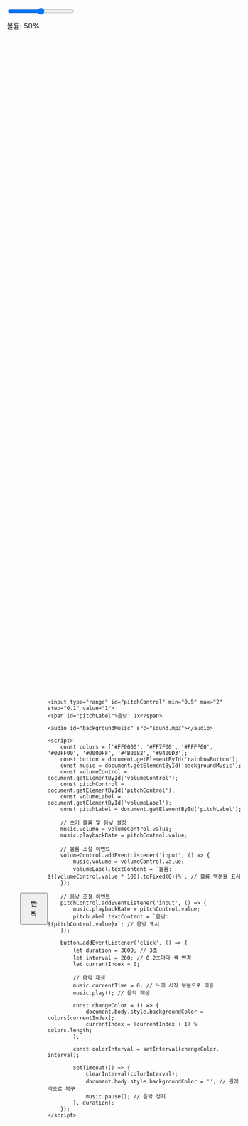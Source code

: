 <!DOCTYPE html>
<html lang="ko">
<head>
    <meta charset="UTF-8">
    <meta name="viewport" content="width=device-width, initial-scale=1.0">
    <title>무지개 빤짝</title>
    <style>
        body {
            display: flex;
            justify-content: center; /* 가로 중앙 정렬 */
            align-items: center; /* 세로 중앙 정렬 */
            height: 100vh; /* 화면 전체 높이 */
            margin: 0; /* 기본 여백 제거 */
            transition: background-color 0.5s;
            position: relative; /* 슬라이더 위치 설정을 위한 상대적 위치 지정 */
        }
        button {
            padding: 10px 20px; /* 버튼 크기 조정 */
            font-size: 16px; /* 글자 크기 조정 */
            cursor: pointer; /* 마우스 커서 변경 */
        }
        #volumeControl, #pitchControl {
            position: absolute; /* 절대 위치 */
            top: 20px; /* 위쪽에서 20px */
            left: 20px; /* 왼쪽에서 20px */
            width: 150px; /* 슬라이더 폭 조정 */
        }
        #volumeLabel, #pitchLabel {
            position: absolute; /* 절대 위치 */
            font-size: 16px; /* 글자 크기 조정 */
        }
        #volumeLabel {
            top: 50px; /* 볼륨 레이블 위치 */
            left: 20px; /* 왼쪽에서 20px */
        }
        #pitchLabel {
            top: 50px; /* 음낮 레이블 위치 */
            left: 180px; /* 볼륨 슬라이더 옆에 위치 */
        }
    </style>
</head>
<body>
    <button id="rainbowButton">빤짝</button>
    <input type="range" id="volumeControl" min="0" max="1" step="0.01" value="0.5">
    <span id="volumeLabel">볼륨: 50%</span>
    
    <input type="range" id="pitchControl" min="0.5" max="2" step="0.1" value="1">
    <span id="pitchLabel">음낮: 1x</span>

    <audio id="backgroundMusic" src="sound.mp3"></audio>

    <script>
        const colors = ['#FF0000', '#FF7F00', '#FFFF00', '#00FF00', '#0000FF', '#4B0082', '#9400D3'];
        const button = document.getElementById('rainbowButton');
        const music = document.getElementById('backgroundMusic');
        const volumeControl = document.getElementById('volumeControl');
        const pitchControl = document.getElementById('pitchControl');
        const volumeLabel = document.getElementById('volumeLabel');
        const pitchLabel = document.getElementById('pitchLabel');

        // 초기 볼륨 및 음낮 설정
        music.volume = volumeControl.value;
        music.playbackRate = pitchControl.value;

        // 볼륨 조절 이벤트
        volumeControl.addEventListener('input', () => {
            music.volume = volumeControl.value;
            volumeLabel.textContent = `볼륨: ${(volumeControl.value * 100).toFixed(0)}%`; // 볼륨 백분율 표시
        });

        // 음낮 조절 이벤트
        pitchControl.addEventListener('input', () => {
            music.playbackRate = pitchControl.value;
            pitchLabel.textContent = `음낮: ${pitchControl.value}x`; // 음낮 표시
        });

        button.addEventListener('click', () => {
            let duration = 3000; // 3초
            let interval = 200; // 0.2초마다 색 변경
            let currentIndex = 0;

            // 음악 재생
            music.currentTime = 0; // 노래 시작 부분으로 이동
            music.play(); // 음악 재생

            const changeColor = () => {
                document.body.style.backgroundColor = colors[currentIndex];
                currentIndex = (currentIndex + 1) % colors.length;
            };

            const colorInterval = setInterval(changeColor, interval);

            setTimeout(() => {
                clearInterval(colorInterval);
                document.body.style.backgroundColor = ''; // 원래 색으로 복구
                music.pause(); // 음악 정지
            }, duration);
        });
    </script>
</body>
</html>

